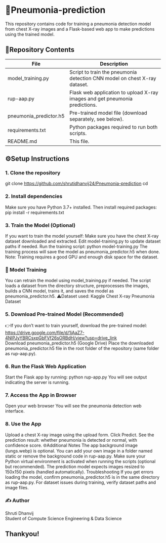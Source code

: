 # 🧬Pneumonia-prediction
This repository contains code for training a pneumonia detection model from chest X-ray images and a Flask-based web app to make predictions using the trained model.
## 📁Repository Contents
| File                     | Description                                                                 |
| ------------------------ | --------------------------------------------------------------------------- |
| model_training.py      | Script to train the pneumonia detection CNN model on chest X-ray dataset.   |
| rup-aap.py             | Flask web application to upload X-ray images and get pneumonia predictions. |
| pneumonia_predictor.h5 | Pre-trained model file (download separately, see below).                    |
| requirements.txt       | Python packages required to run both scripts.                               |
| README.md              | This file.                                                                  |
## ⚙️Setup Instructions
### 1. Clone the repository
git clone <https://github.com/shrutidhanvij24/Pneumonia-prediction>
cd <Pneumonia-prediction>
### 2. Install dependencies
Make sure you have Python 3.7+ installed. Then install required packages:
pip install -r requirements.txt
### 3. Train the Model (Optional)
If you want to train the model yourself:
Make sure you have the chest X-ray dataset downloaded and extracted.
Edit model-training.py to update dataset paths if needed.
Run the training script:
python model-training.py
The training process will save the model as pneumonia_predictor.h5 when done.
Note: Training requires a good GPU and enough disk space for the dataset.
### 🧠 Model Training
You can retrain the model using model_training.py if needed. The script loads a dataset from the directory structure, preprocesses the images, builds a CNN model, trains it, and saves the model as pneumonia_predictor.h5.
⚠️Dataset used: Kaggle Chest X-ray Pneumonia Dataset
### 5. Download Pre-trained Model (Recommended)
👉If you don’t want to train yourself, download the pre-trained model:
  https://drive.google.com/file/d/1jAaZ7-4NIPJyYBRCsxpGbFVf26sORBdH/view?usp=drive_link  
Download pneumonia_predictor.h5 (Google Drive)
Place the downloaded pneumonia_predictor.h5 file in the root folder of the repository (same folder as rup-aap.py).
### 6. Run the Flask Web Application
Start the Flask app by running:
python rup-app.py
You will see output indicating the server is running.
### 7. Access the App in Browser
Open your web browser
You will see the pneumonia detection web interface.
### 8. Use the App
Upload a chest X-ray image using the upload form.
Click Predict.
See the prediction result: whether pneumonia is detected or normal, with confidence score.
🌐Additional Notes
The app background image (lungs.webp) is optional. You can add your own image in a folder named static or remove the background code in rup-aap.py.
Make sure your Python virtual environment is activated when running the scripts (optional but recommended).
The prediction model expects images resized to 150x150 pixels (handled automatically).
Troubleshooting
If you get errors loading the model, confirm pneumonia_predictor.h5 is in the same directory as rup-aap.py.
For dataset issues during training, verify dataset paths and image files.

### ✍️ Author
Shruti Dhanvij  
Student of Compute Science Engineering & Data Science
## Thankyou!
